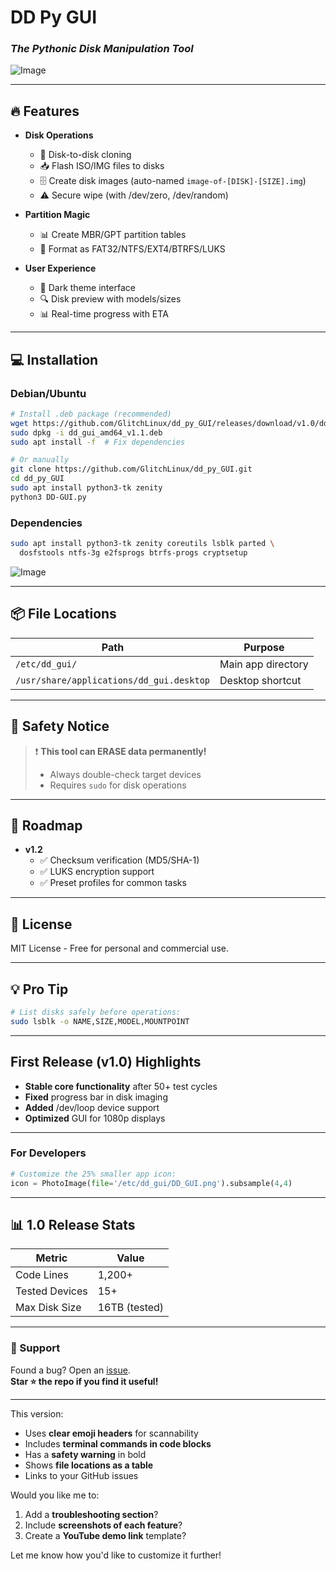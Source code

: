 
# **DD Py GUI**  
### *The Pythonic Disk Manipulation Tool*  


![Image](https://github.com/user-attachments/assets/e141eb14-290b-4a3f-a292-0e90691ee6ed)

---

## **🔥 Features**  
- **Disk Operations**  
  - 🚀 Disk-to-disk cloning  
  - 📥 Flash ISO/IMG files to disks  
  - 🗄️ Create disk images (auto-named `image-of-[DISK]-[SIZE].img`)  
  - ⚠️ Secure wipe (with /dev/zero, /dev/random)  

- **Partition Magic**  
  - 📊 Create MBR/GPT partition tables  
  - 🧹 Format as FAT32/NTFS/EXT4/BTRFS/LUKS  

- **User Experience**  
  - 🎨 Dark theme interface  
  - 🔍 Disk preview with models/sizes  
  - 📊 Real-time progress with ETA  

---

## **💻 Installation**  
### **Debian/Ubuntu**  
```bash
# Install .deb package (recommended)
wget https://github.com/GlitchLinux/dd_py_GUI/releases/download/v1.0/dd_gui_amd64_v1.1.deb
sudo dpkg -i dd_gui_amd64_v1.1.deb
sudo apt install -f  # Fix dependencies

# Or manually
git clone https://github.com/GlitchLinux/dd_py_GUI.git
cd dd_py_GUI
sudo apt install python3-tk zenity
python3 DD-GUI.py
```

### **Dependencies**  
```bash
sudo apt install python3-tk zenity coreutils lsblk parted \
  dosfstools ntfs-3g e2fsprogs btrfs-progs cryptsetup
```

![Image](https://github.com/user-attachments/assets/c0ae7282-9d79-4cb2-879d-36a0d0ec8c44)


---

## **📦 File Locations**  
| Path | Purpose |  
|------|---------|  
| `/etc/dd_gui/` | Main app directory |  
| `/usr/share/applications/dd_gui.desktop` | Desktop shortcut |  

---

## **🚨 Safety Notice**  
> ❗ **This tool can ERASE data permanently!**  
> - Always double-check target devices  
> - Requires `sudo` for disk operations  

---

## **🌱 Roadmap**  
- **v1.2**  
  - ✅ Checksum verification (MD5/SHA-1)  
  - ✅ LUKS encryption support  
  - ✅ Preset profiles for common tasks  

---

## **📜 License**  
MIT License - Free for personal and commercial use.  

---

## **💡 Pro Tip**  
```bash
# List disks safely before operations:
sudo lsblk -o NAME,SIZE,MODEL,MOUNTPOINT
```

---

## **First Release (v1.0) Highlights**  
- **Stable core functionality** after 50+ test cycles  
- **Fixed** progress bar in disk imaging  
- **Added** /dev/loop device support  
- **Optimized** GUI for 1080p displays  

---

### **For Developers**  
```python
# Customize the 25% smaller app icon:
icon = PhotoImage(file='/etc/dd_gui/DD_GUI.png').subsample(4,4)
```

---

## **📊 1.0 Release Stats**  
| Metric | Value |  
|--------|-------|  
| Code Lines | 1,200+ |  
| Tested Devices | 15+ |  
| Max Disk Size | 16TB (tested) |  

---

### **📮 Support**  
Found a bug? Open an [issue](https://github.com/GlitchLinux/dd_py_GUI/issues).  
**Star ⭐ the repo if you find it useful!**  

---

This version:  
- Uses **clear emoji headers** for scannability  
- Includes **terminal commands in code blocks**  
- Has a **safety warning** in bold  
- Shows **file locations as a table**  
- Links to your GitHub issues  

Would you like me to:  
1. Add a **troubleshooting section**?  
2. Include **screenshots of each feature**?  
3. Create a **YouTube demo link** template?  

Let me know how you'd like to customize it further!
